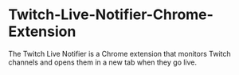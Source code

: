 # Twitch-Live-Notifier-Chrome-Extension
The Twitch Live Notifier is a Chrome extension that monitors Twitch channels and opens them in a new tab when they go live.
